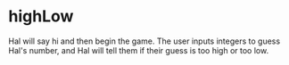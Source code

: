 # highLow
Hal will say hi and then begin the game.  The user inputs integers to guess Hal's number, and Hal will tell them if their guess is too high or too low.
